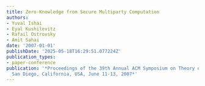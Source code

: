 ```yaml
---
title: Zero-Knowledge from Secure Multiparty Computation
authors:
- Yuval Ishai
- Eyal Kushilevitz
- Rafail Ostrovsky
- Amit Sahai
date: '2007-01-01'
publishDate: '2025-05-18T16:29:51.077224Z'
publication_types:
- paper-conference
publication: '*Proceedings of the 39th Annual ACM Symposium on Theory of Computing,
  San Diego, California, USA, June 11-13, 2007*'
---
```

